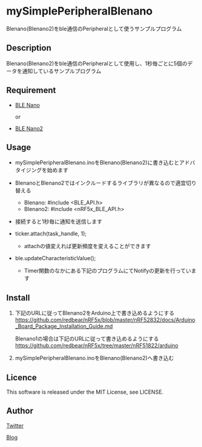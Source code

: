 mySimplePeripheralBlenano
====
Blenano(Blenano2)をble通信のPeripheralとして使うサンプルプログラム

## Description
Blenano(Blenano2)をble通信のPeripheralとして使用し、1秒毎ごとに5個のデータを通知しているサンプルプログラム

## Requirement
* [BLE Nano](http://amzn.to/2zlJwvZ)

    or

* [BLE Nano2](https://www.switch-science.com/catalog/3444/)

## Usage
* mySimplePeripheralBlenano.inoをBlenano(Blenano2)に書き込むとアドバタイジングを始めます

* BlenanoとBlenano2ではインクルードするライブラリが異なるので適宜切り替える

    * Blenano: #include <BLE_API.h>
    * Blenano2: #include <nRF5x_BLE_API.h>

* 接続すると1秒毎に通知を送信します

* ticker.attach(task_handle, 1);

    * attachの値変えれば更新頻度を変えることができます

* ble.updateCharacteristicValue();

    * Timer関数のなかにある下記のプログラムにてNotifyの更新を行っています

## Install
1. 下記のURLに従ってBlenano2をArduino上で書き込めるようにする
https://github.com/redbear/nRF5x/blob/master/nRF52832/docs/Arduino_Board_Package_Installation_Guide.md

    Blenano1の場合は下記のURLに従って書き込めるようにする
    https://github.com/redbear/nRF5x/tree/master/nRF51822/arduino

2. mySimplePeripheralBlenano.inoをBlenano(Blenano2)へ書き込む

## Licence
This software is released under the MIT License, see LICENSE.

## Author
[Twitter](https://twitter.com/momijinn_aka)

[Blog](http://www.autumn-color.com/)